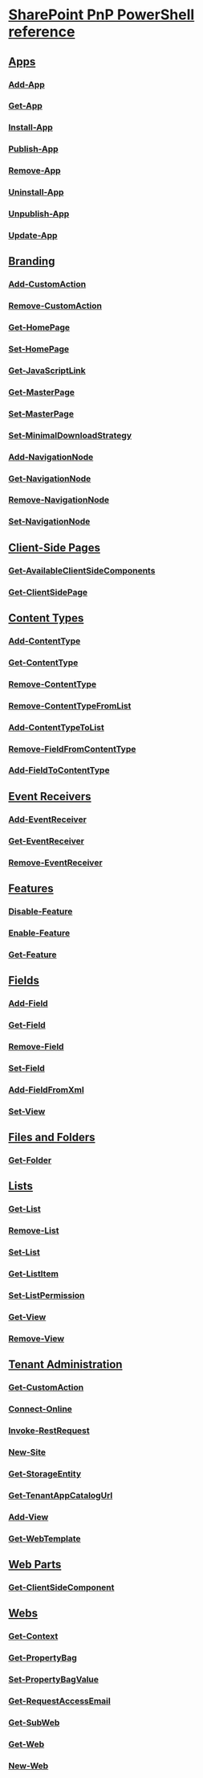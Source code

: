 # [SharePoint PnP PowerShell reference](PnP-PowerShell-Overview.md)
## [Apps](Apps-category.md)
### [Add-App](Add-App.md)
### [Get-App](Get-App.md)
### [Install-App](Install-App.md)
### [Publish-App](Publish-App.md)
### [Remove-App](Remove-App.md)
### [Uninstall-App](Uninstall-App.md)
### [Unpublish-App](Unpublish-App.md)
### [Update-App](Update-App.md)
## [Branding](Branding-category.md)
### [Add-CustomAction](Add-CustomAction.md)
### [Remove-CustomAction](Remove-CustomAction.md)
### [Get-HomePage](Get-HomePage.md)
### [Set-HomePage](Set-HomePage.md)
### [Get-JavaScriptLink](Get-JavaScriptLink.md)
### [Get-MasterPage](Get-MasterPage.md)
### [Set-MasterPage](Set-MasterPage.md)
### [Set-MinimalDownloadStrategy](Set-MinimalDownloadStrategy.md)
### [Add-NavigationNode](Add-NavigationNode.md)
### [Get-NavigationNode](Get-NavigationNode.md)
### [Remove-NavigationNode](Remove-NavigationNode.md)
### [Set-NavigationNode](Set-NavigationNode.md)
## [Client-Side Pages](Client-SidePages-category.md)
### [Get-AvailableClientSideComponents](Get-AvailableClientSideComponents.md)
### [Get-ClientSidePage](Get-ClientSidePage.md)
## [Content Types](ContentTypes-category.md)
### [Add-ContentType](Add-ContentType.md)
### [Get-ContentType](Get-ContentType.md)
### [Remove-ContentType](Remove-ContentType.md)
### [Remove-ContentTypeFromList](Remove-ContentTypeFromList.md)
### [Add-ContentTypeToList](Add-ContentTypeToList.md)
### [Remove-FieldFromContentType](Remove-FieldFromContentType.md)
### [Add-FieldToContentType](Add-FieldToContentType.md)
## [Event Receivers](EventReceivers-category.md)
### [Add-EventReceiver](Add-EventReceiver.md)
### [Get-EventReceiver](Get-EventReceiver.md)
### [Remove-EventReceiver](Remove-EventReceiver.md)
## [Features](Features-category.md)
### [Disable-Feature](Disable-Feature.md)
### [Enable-Feature](Enable-Feature.md)
### [Get-Feature](Get-Feature.md)
## [Fields](Fields-category.md)
### [Add-Field](Add-Field.md)
### [Get-Field](Get-Field.md)
### [Remove-Field](Remove-Field.md)
### [Set-Field](Set-Field.md)
### [Add-FieldFromXml](Add-FieldFromXml.md)
### [Set-View](Set-View.md)
## [Files and Folders](FilesandFolders-category.md)
### [Get-Folder](Get-Folder.md)
## [Lists](Lists-category.md)
### [Get-List](Get-List.md)
### [Remove-List](Remove-List.md)
### [Set-List](Set-List.md)
### [Get-ListItem](Get-ListItem.md)
### [Set-ListPermission](Set-ListPermission.md)
### [Get-View](Get-View.md)
### [Remove-View](Remove-View.md)
## [Tenant Administration](TenantAdministration-category.md)
### [Get-CustomAction](Get-CustomAction.md)
### [Connect-Online](Connect-Online.md)
### [Invoke-RestRequest](Invoke-RestRequest.md)
### [New-Site](New-Site.md)
### [Get-StorageEntity](Get-StorageEntity.md)
### [Get-TenantAppCatalogUrl](Get-TenantAppCatalogUrl.md)
### [Add-View](Add-View.md)
### [Get-WebTemplate](Get-WebTemplate.md)
## [Web Parts](WebParts-category.md)
### [Get-ClientSideComponent](Get-ClientSideComponent.md)
## [Webs](Webs-category.md)
### [Get-Context](Get-Context.md)
### [Get-PropertyBag](Get-PropertyBag.md)
### [Set-PropertyBagValue](Set-PropertyBagValue.md)
### [Get-RequestAccessEmail](Get-RequestAccessEmail.md)
### [Get-SubWeb](Get-SubWeb.md)
### [Get-Web](Get-Web.md)
### [New-Web](New-Web.md)
